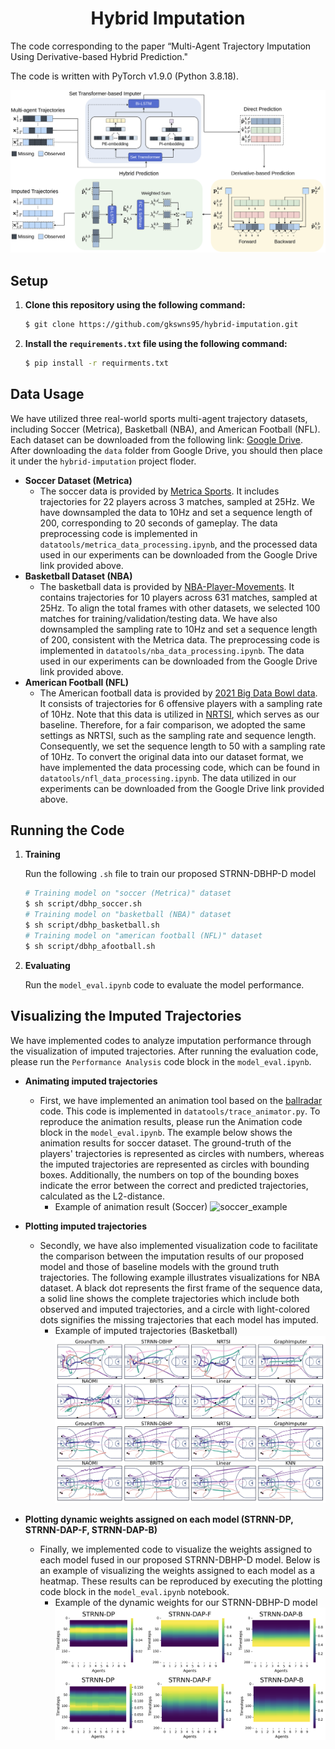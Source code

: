 <div align="center">
	<h1>
		Hybrid Imputation
	</h1>
</div>
The code corresponding to the paper “Multi-Agent Trajectory Imputation Using Derivative-based Hybrid Prediction." 

The code is written with PyTorch v1.9.0 (Python 3.8.18).

![overview](img/overview.png)<br>

## Setup
1. **Clone this repository using the following command:**
    
    ```bash
    $ git clone https://github.com/gkswns95/hybrid-imputation.git
    ```
2. **Install the `requirements.txt` file using the following command:**

    ```bash
    $ pip install -r requirments.txt
    ```
## Data Usage
We have utilized three real-world sports multi-agent trajectory datasets, including Soccer (Metrica), Basketball (NBA), and American Football (NFL). Each dataset can be downloaded from the following link: [Google Drive](https://drive.google.com/drive/folders/1QzaSsOVq4bccs90UjCS0-TJwvgxjErZn?usp=sharing).
After downloading the `data` folder from Google Drive, you should then place it under the `hybrid-imputation` project floder.

- **Soccer Dataset (Metrica)**
    - The soccer data is provided by [Metrica Sports](https://metrica-sports.com). It includes trajectories for 22 players across 3 matches, sampled at 25Hz. We have downsampled the data to 10Hz and set a sequence length of 200, corresponding to 20 seconds of gameplay. The data preprocessing code is implemented in `datatools/metrica_data_processing.ipynb`, and the processed data used in our experiments can be downloaded from the Google Drive link provided above.
- **Basketball Dataset (NBA)**
    - The basketball data is provided by [NBA-Player-Movements](https://github.com/linouk23/NBA-Player-Movements). It contains trajectories for 10 players across 631 matches, sampled at 25Hz. To align the total frames with other datasets, we selected 100 matches for training/validation/testing data. We have also downsampled the sampling rate to 10Hz and set a sequence length of 200, consistent with the Metrica data. The preprocessing code is implemented in `datatools/nba_data_processing.ipynb`. The data used in our experiments can be downloaded from the Google Drive link provided above.
- **American Football (NFL)**
    - The American football data is provided by [2021 Big Data Bowl data](https://www.kaggle.com/c/nfl-big-data-bowl-2021). It consists of trajectories for 6 offensive players with a sampling rate of 10Hz. Note that this data is utilized in [NRTSI](https://github.com/lupalab/NRTSI), which serves as our baseline. Therefore, for a fair comparison, we adopted the same settings as NRTSI, such as the sampling rate and sequence length. Consequently, we set the sequence length to 50 with a sampling rate of 10Hz. To convert the original data into our dataset format, we have implemented the data processing code, which can be found in `datatools/nfl_data_processing.ipynb`. The data utilized in our experiments can be downloaded from the Google Drive link provided above.

## Running the Code
1. **Training**
    
    Run the following `.sh` file to train our proposed STRNN-DBHP-D model
    
    ```bash
    # Training model on "soccer (Metrica)" dataset
    $ sh script/dbhp_soccer.sh
    # Training model on "basketball (NBA)" dataset
    $ sh script/dbhp_basketball.sh
    # Training model on "american football (NFL)" dataset
    $ sh script/dbhp_afootball.sh
    ```
    
2. **Evaluating**
    
    Run the `model_eval.ipynb` code to evaluate the model performance.

## Visualizing the Imputed Trajectories
We have implemented codes to analyze imputation performance through the visualization of imputed trajectories. After running the evaluation code, please run the `Performance Analysis` code block in the `model_eval.ipynb`.

- **Animating imputed trajectories**
    - First, we have implemented an animation tool based on the [ballradar](https://github.com/pientist/ballradar) code. This code is implemented in `datatools/trace_animator.py`. To reproduce the animation results, please run the Animation code block in the `model_eval.ipynb`. The example below shows the animation results for soccer dataset. The ground-truth of the players' trajectories is represented as circles with numbers, whereas the imputed trajectories are represented as circles with bounding boxes. Additionally, the numbers on top of the bounding boxes indicate the error between the correct and predicted trajectories, calculated as the L2-distance.
      - Example of animation result (Soccer)
      	![soccer_example](img/soccer_example.gif)<br>

- **Plotting imputed trajectories**
	- Secondly, we have also implemented visualization code to facilitate the comparison between the imputation results of our proposed model and those of baseline models with the ground truth trajectories. The following example illustrates visualizations for NBA dataset. A black dot represents the first frame of the sequence data, a solid line shows the complete trajectories which include both observed and imputed trajectories, and a circle with light-colored dots signifies the missing trajectories that each model has imputed.
		- Example of imputed trajectories (Basketball)
		![imputed_trajectories_example](img/Imputed_trajectories.png)<br>

- **Plotting dynamic weights assigned on each model (STRNN-DP, STRNN-DAP-F, STRNN-DAP-B)**
	- Finally, we implemented code to visualize the weights assigned to each model fused in our proposed STRNN-DBHP-D model. Below is an example of visualizing the weights assigned to each model as a heatmap. These results can be reproduced by executing the plotting code block in the `model_eval.ipynb` notebook.
  		- Example of the dynamic weights for our STRNN-DBHP-D model
		![heatmap_example](img/dynamic_weights_heatmap.png)<br>

